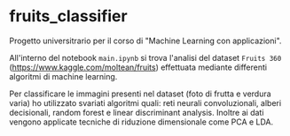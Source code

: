 # fruits_classifier
Progetto universitrario per il corso di "Machine Learning con applicazioni".

All'interno del notebook `main.ipynb` si trova l'analisi del dataset `Fruits 360` (https://www.kaggle.com/moltean/fruits) effettuata mediante differenti algoritmi di machine learning.

Per classificare le immagini presenti nel dataset (foto di frutta e verdura varia) ho utilizzato svariati algoritmi quali: reti neurali convoluzionali, alberi decisionali, random forest e linear discriminant analysis. Inoltre ai dati vengono applicate tecniche di riduzione dimensionale come PCA e LDA.

